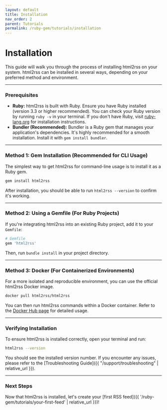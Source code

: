 ```yaml
---
layout: default
title: Installation
nav_order: 2
parent: Tutorials
permalink: /ruby-gem/tutorials/installation
---
```


# Installation

This guide will walk you through the process of installing html2rss on your system. html2rss can be installed in several ways, depending on your preferred method and environment.

---

### Prerequisites

- **Ruby:** html2rss is built with Ruby. Ensure you have Ruby installed (version 3.3 or higher recommended). You can check your Ruby version by running `ruby -v` in your terminal. If you don't have Ruby, visit [ruby-lang.org](https://www.ruby-lang.org/en/documentation/installation/) for installation instructions.
- **Bundler (Recommended):** Bundler is a Ruby gem that manages your application's dependencies. It's highly recommended for a smooth installation. Install it with `gem install bundler`.

---

### Method 1: Gem Installation (Recommended for CLI Usage)

The simplest way to get html2rss for command-line usage is to install it as a Ruby gem.

```bash
gem install html2rss
```

After installation, you should be able to run `html2rss --version` to confirm it's working.

---

### Method 2: Using a Gemfile (For Ruby Projects)

If you're integrating html2rss into an existing Ruby project, add it to your `Gemfile`:

```ruby
# Gemfile
gem 'html2rss'
```

Then, run `bundle install` in your project directory.

---

### Method 3: Docker (For Containerized Environments)

For a more isolated and reproducible environment, you can use the official html2rss Docker image.

```bash
docker pull html2rss/html2rss
```

You can then run html2rss commands within a Docker container. Refer to the [Docker Hub page](https://hub.docker.com/r/html2rss/html2rss) for detailed usage.

---

### Verifying Installation

To ensure html2rss is installed correctly, open your terminal and run:

```bash
html2rss --version
```

You should see the installed version number. If you encounter any issues, please refer to the [Troubleshooting Guide]({{ "/support/troubleshooting" | relative_url }}).

---

### Next Steps

Now that html2rss is installed, let's create your [first RSS feed]({{ '/ruby-gem/tutorials/your-first-feed' | relative_url }})!
